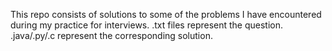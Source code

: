 This repo consists of solutions to some of the problems I have encountered during my practice for interviews. .txt files represent the question. .java/.py/.c represent the corresponding solution.